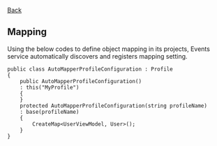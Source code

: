 [Back](../dotnet-backend.md)
## Mapping 

Using the below codes to define object mapping in its projects, Events service automatically discovers and registers mapping setting.

```
public class AutoMapperProfileConfiguration : Profile
{
    public AutoMapperProfileConfiguration()
    : this("MyProfile")
    {
    }
    protected AutoMapperProfileConfiguration(string profileName)
    : base(profileName)
    {
        CreateMap<UserViewModel, User>();
    }
}
```